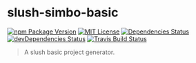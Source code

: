 slush-simbo-basic
=================

[![npm Package Version](https://img.shields.io/npm/v/simbo/slush-simbo-basic.svg?style=flat-square)](https://www.npmjs.com/package/simbo/slush-simbo-basic)
[![MIT License](http://img.shields.io/:license-mit-blue.svg?style=flat-square)](http://simbo.mit-license.org/)
[![Dependencies Status](https://img.shields.io/david/simbo/slush-simbo-basic.svg?style=flat-square)](https://david-dm.org/simbo/slush-simbo-basic)
[![devDependencies Status](https://img.shields.io/david/dev/simbo/slush-simbo-basic.svg?style=flat-square)](https://david-dm.org/simbo/slush-simbo-basic#info=devDependencies)
[![Travis Build Status](https://img.shields.io/travis/simbo/slush-simbo-basic/master.svg?style=flat-square)](https://travis-ci.org/simbo/slush-simbo-basic)

  > A slush basic project generator.
